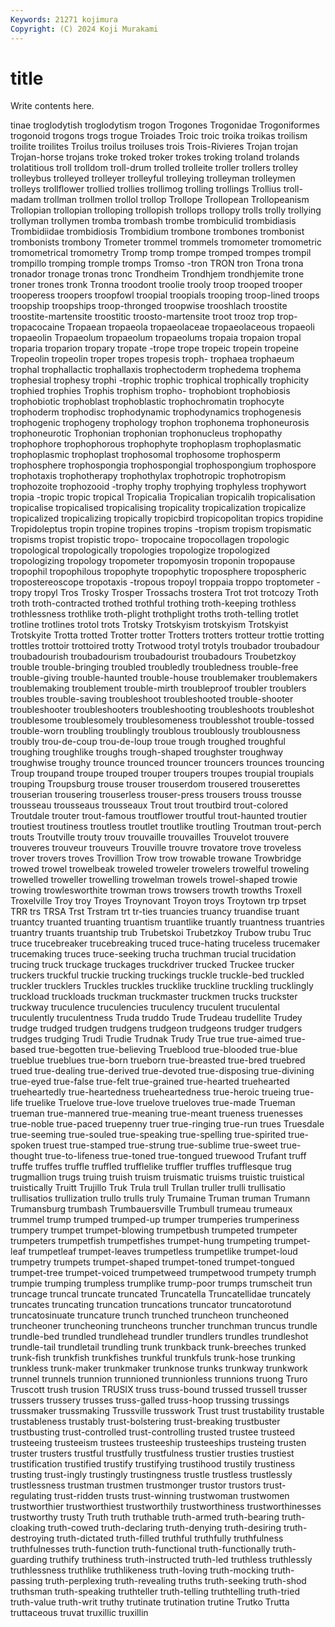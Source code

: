 ```yaml
---
Keywords: 21271 kojimura
Copyright: (C) 2024 Koji Murakami
---
```


# title

Write contents here.



tinae troglodytish
troglodytism trogon Trogones Trogonidae Trogoniformes trogonoid trogons trogs trogue Troiades
Troic troic troika troikas troilism troilite troilites Troilus troilus troiluses
trois Trois-Rivieres Trojan trojan Trojan-horse trojans troke troked troker trokes
troking troland trolands trolatitious troll trolldom troll-drum trolled trolleite troller
trollers trolley trolleybus trolleyed trolleyer trolleyful trolleying trolleyman trolleymen trolleys
trollflower trollied trollies trollimog trolling trollings Trollius troll-madam trollman trollmen
trollol trollop Trollope Trollopean Trollopeanism Trollopian trollopian trolloping trollopish trollops
trollopy trolls trolly trollying trollyman trollymen tromba trombash trombe trombiculid
trombidiasis Trombidiidae trombidiosis Trombidium trombone trombones trombonist trombonists trombony Trometer
trommel trommels tromometer tromometric tromometrical tromometry Tromp tromp trompe tromped
trompes trompil trompillo tromping tromple tromps Tromso -tron TRON tron
Trona trona tronador tronage tronas tronc Trondheim Trondhjem trondhjemite trone
troner trones tronk Tronna troodont troolie trooly troop trooped trooper
trooperess troopers troopfowl troopial troopials trooping troop-lined troops troopship troopships
troop-thronged troopwise trooshlach troostite troostite-martensite troostitic troosto-martensite troot trooz trop
trop- tropacocaine Tropaean tropaeola tropaeolaceae tropaeolaceous tropaeoli tropaeolin Tropaeolum tropaeolum
tropaeolums tropaia tropaion tropal troparia troparion tropary tropate -trope trope
tropeic tropein tropeine Tropeolin tropeolin troper tropes tropesis troph- trophaea
trophaeum trophal trophallactic trophallaxis trophectoderm trophedema trophema trophesial trophesy trophi
-trophic trophic trophical trophically trophicity trophied trophies Trophis trophism tropho-
trophobiont trophobiosis trophobiotic trophoblast trophoblastic trophochromatin trophocyte trophoderm trophodisc trophodynamic
trophodynamics trophogenesis trophogenic trophogeny trophology trophon trophonema trophoneurosis trophoneurotic Trophonian
trophonian trophonucleus trophopathy trophophore trophophorous trophophyte trophoplasm trophoplasmatic trophoplasmic trophoplast
trophosomal trophosome trophosperm trophosphere trophospongia trophospongial trophospongium trophospore trophotaxis trophotherapy
trophothylax trophotropic trophotropism trophozoite trophozooid -trophy trophy trophying trophyless trophywort
tropia -tropic tropic tropical Tropicalia Tropicalian tropicalih tropicalisation tropicalise tropicalised
tropicalising tropicality tropicalization tropicalize tropicalized tropicalizing tropically tropicbird tropicopolitan tropics
tropidine Tropidoleptus tropin tropine tropines tropins -tropism tropism tropismatic tropisms
tropist tropistic tropo- tropocaine tropocollagen tropologic tropological tropologically tropologies tropologize
tropologized tropologizing tropology tropometer tropomyosin troponin tropopause tropophil tropophilous tropophyte
tropophytic troposphere tropospheric tropostereoscope tropotaxis -tropous tropoyl troppaia troppo troptometer
-tropy tropyl Tros Trosky Trosper Trossachs trostera Trot trot trotcozy
Troth troth troth-contracted trothed trothful trothing troth-keeping trothless trothlessness trothlike
troth-plight trothplight troths troth-telling trotlet trotline trotlines trotol trots Trotsky
Trotskyism trotskyism Trotskyist Trotskyite Trotta trotted Trotter trotter Trotters trotters
trotteur trottie trotting trottles trottoir trottoired trotty Trotwood trotyl trotyls
troubador troubadour troubadourish troubadourism troubadourist troubadours Troubetzkoy trouble trouble-bringing troubled
troubledly troubledness trouble-free trouble-giving trouble-haunted trouble-house troublemaker troublemakers troublemaking troublement
trouble-mirth troubleproof troubler troublers troubles trouble-saving troubleshoot troubleshooted trouble-shooter troubleshooter
troubleshooters troubleshooting troubleshoots troubleshot troublesome troublesomely troublesomeness troublesshot trouble-tossed trouble-worn
troubling troublingly troublous troublously troublousness troubly trou-de-coup trou-de-loup troue trough
troughed troughful troughing troughlike troughs trough-shaped troughster troughway troughwise troughy
trounce trounced trouncer trouncers trounces trouncing Troup troupand troupe trouped
trouper troupers troupes troupial troupials trouping Troupsburg trouse trouser trouserdom
trousered trouserettes trouserian trousering trouserless trouser-press trousers trouss trousse trousseau
trousseaus trousseaux Trout trout troutbird trout-colored Troutdale trouter trout-famous troutflower
troutful trout-haunted troutier troutiest troutiness troutless troutlet troutlike troutling Troutman
trout-perch trouts Troutville trouty trouv trouvaille trouvailles Trouvelot trouvere trouveres
trouveur trouveurs Trouville trouvre trovatore trove troveless trover trovers troves
Trovillion Trow trow trowable trowane Trowbridge trowed trowel trowelbeak troweled
troweler trowelers trowelful troweling trowelled troweller trowelling trowelman trowels trowel-shaped
trowie trowing trowlesworthite trowman trows trowsers trowth trowths Troxell Troxelville
Troy troy Troyes Troynovant Troyon troys Troytown trp trpset TRR
trs TRSA Trst Trstram trt tr-ties truancies truancy truandise truant
truantcy truanted truanting truantism truantlike truantly truantness truantries truantry truants
truantship trub Trubetskoi Trubetzkoy Trubow trubu Truc truce trucebreaker trucebreaking
truced truce-hating truceless trucemaker trucemaking truces truce-seeking trucha truchman trucial
trucidation trucing truck truckage truckages truckdriver trucked Truckee trucker truckers
truckful truckie trucking truckings truckle truckle-bed truckled truckler trucklers Truckles
truckles trucklike truckline truckling trucklingly truckload truckloads truckman truckmaster truckmen
trucks truckster truckway truculence truculencies truculency truculent truculental truculently truculentness
Truda truddo Trude Trudeau trudellite Trudey trudge trudged trudgen trudgens
trudgeon trudgeons trudger trudgers trudges trudging Trudi Trudie Trudnak Trudy
True true true-aimed true-based true-begotten true-believing Trueblood true-blooded true-blue trueblue
trueblues true-born trueborn true-breasted true-bred truebred trued true-dealing true-derived true-devoted
true-disposing true-divining true-eyed true-false true-felt true-grained true-hearted truehearted trueheartedly true-heartedness
trueheartedness true-heroic trueing true-life truelike Truelove true-love truelove trueloves true-made
Trueman trueman true-mannered true-meaning true-meant trueness truenesses true-noble true-paced truepenny
truer true-ringing true-run trues Truesdale true-seeming true-souled true-speaking true-spelling true-spirited
true-spoken truest true-stamped true-strung true-sublime true-sweet true-thought true-to-lifeness true-toned true-tongued
truewood Trufant truff truffe truffes truffle truffled trufflelike truffler truffles
trufflesque trug trugmallion trugs truing truish truism truismatic truisms truistic
truistical truistically Truitt Trujillo Truk Trula trull Trullan truller trulli
trullisatio trullisatios trullization trullo trulls truly Trumaine Truman truman Trumann
Trumansburg trumbash Trumbauersville Trumbull trumeau trumeaux trummel trump trumped trumped-up
trumper trumperies trumperiness trumpery trumpet trumpet-blowing trumpetbush trumpeted trumpeter trumpeters
trumpetfish trumpetfishes trumpet-hung trumpeting trumpet-leaf trumpetleaf trumpet-leaves trumpetless trumpetlike trumpet-loud
trumpetry trumpets trumpet-shaped trumpet-toned trumpet-tongued trumpet-tree trumpet-voiced trumpetweed trumpetwood trumpety
trumph trumpie trumping trumpless trumplike trump-poor trumps trumscheit trun truncage
truncal truncate truncated Truncatella Truncatellidae truncately truncates truncating truncation truncations
truncator truncatorotund truncatosinuate truncature trunch trunched truncheon truncheoned truncheoner truncheoning
truncheons truncher trunchman truncus trundle trundle-bed trundled trundlehead trundler trundlers
trundles trundleshot trundle-tail trundletail trundling trunk trunkback trunk-breeches trunked trunk-fish
trunkfish trunkfishes trunkful trunkfuls trunk-hose trunking trunkless trunk-maker trunkmaker trunknose
trunks trunkway trunkwork trunnel trunnels trunnion trunnioned trunnionless trunnions truong
Truro Truscott trush trusion TRUSIX truss truss-bound trussed trussell trusser
trussers trussery trusses truss-galled truss-hoop trussing trussings trussmaker trussmaking Trussville
trusswork Trust trust trustability trustable trustableness trustably trust-bolstering trust-breaking trustbuster
trustbusting trust-controlled trust-controlling trusted trustee trusteed trusteeing trusteeism trustees trusteeship
trusteeships trusteing trusten truster trusters trustful trustfully trustfulness trustier trusties
trustiest trustification trustified trustify trustifying trustihood trustily trustiness trusting trust-ingly
trustingly trustingness trustle trustless trustlessly trustlessness trustman trustmen trustmonger trustor
trustors trust-regulating trust-ridden trusts trust-winning trustwoman trustwomen trustworthier trustworthiest trustworthily
trustworthiness trustworthinesses trustworthy trusty Truth truth truthable truth-armed truth-bearing truth-cloaking
truth-cowed truth-declaring truth-denying truth-desiring truth-destroying truth-dictated truth-filled truthful truthfully truthfulness
truthfulnesses truth-function truth-functional truth-functionally truth-guarding truthify truthiness truth-instructed truth-led truthless
truthlessly truthlessness truthlike truthlikeness truth-loving truth-mocking truth-passing truth-perplexing truth-revealing truths
truth-seeking truth-shod truthsman truth-speaking truthteller truth-telling truthtelling truth-tried truth-value truth-writ
truthy trutinate trutination trutine Trutko Trutta truttaceous truvat truxillic truxillin
